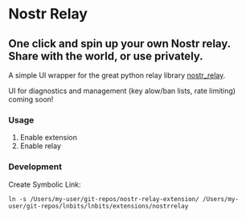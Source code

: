 # Nostr Relay

## One click and spin up your own Nostr relay. Share with the world, or use privately.

A simple UI wrapper for the great python relay library <a href="https://code.pobblelabs.org/fossil/nostr_relay/">nostr_relay</a>.

UI for diagnostics and management (key alow/ban lists, rate limiting) coming soon!

### Usage

1. Enable extension
2. Enable relay 


### Development

Create Symbolic Link:
```
ln -s /Users/my-user/git-repos/nostr-relay-extension/ /Users/my-user/git-repos/lnbits/lnbits/extensions/nostrrelay
```